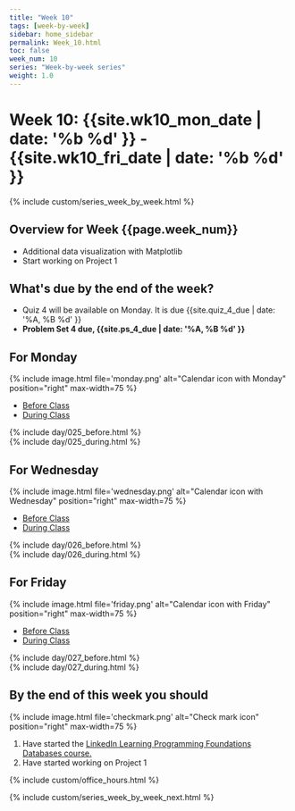 ```yaml
---
title: "Week 10"
tags: [week-by-week]
sidebar: home_sidebar
permalink: Week_10.html
toc: false
week_num: 10
series: "Week-by-week series"
weight: 1.0
---
```


# Week 10: {{site.wk10_mon_date | date: '%b %d' }} - {{site.wk10_fri_date | date: '%b %d' }}

{% include custom/series_week_by_week.html %}

## Overview for Week {{page.week_num}}

* Additional data visualization with Matplotlib
* Start working on Project 1

## What's due by the end of the week?

* Quiz 4 will be available on Monday. It is due {{site.quiz_4_due | date: '%A, %B %d' }}
* **Problem Set 4 due, {{site.ps_4_due | date: '%A, %B %d' }}**

## For Monday

{% include image.html file='monday.png' alt="Calendar icon with Monday" position="right" max-width=75 %}

<ul id="MondayTabs" class="nav nav-tabs">
    <li class="active"><a href="#MonBefore" data-toggle="tab">Before Class</a></li>
    <li><a href="#MonDuring" data-toggle="tab">During Class</a></li>
</ul>
<div class="tab-content">
    <div role="tabpanel" class="tab-pane active" id="MonBefore">
        {% include day/025_before.html %}
    </div>
    <div role="tabpanel" class="tab-pane" id="MonDuring">
        {% include day/025_during.html %}
    </div>
</div>

## For Wednesday

{% include image.html file='wednesday.png' alt="Calendar icon with Wednesday" position="right" max-width=75 %}

<ul id="WednesdayTabs" class="nav nav-tabs">
    <li class="active"><a href="#WedBefore" data-toggle="tab">Before Class</a></li>
    <li><a href="#WedDuring" data-toggle="tab">During Class</a></li>
</ul>
<div class="tab-content">
    <div role="tabpanel" class="tab-pane active" id="WedBefore">
        {% include day/026_before.html %}
    </div>
    <div role="tabpanel" class="tab-pane" id="WedDuring">
        {% include day/026_during.html %}
    </div>
</div>

## For Friday

{% include image.html file='friday.png' alt="Calendar icon with Friday" position="right" max-width=75 %}

<ul id="FridayTabs" class="nav nav-tabs">
    <li class="active"><a href="#FriBefore" data-toggle="tab">Before Class</a></li>
    <li><a href="#FriDuring" data-toggle="tab">During Class</a></li>
</ul>
<div class="tab-content">
    <div role="tabpanel" class="tab-pane active" id="FriBefore">
        {% include day/027_before.html %}
    </div>
    <div role="tabpanel" class="tab-pane" id="FriDuring">
        {% include day/027_during.html %}
    </div>
</div>

## By the end of this week you should

{% include image.html file='checkmark.png' alt="Check mark icon" position="right" max-width=75 %}

1. Have started the <a href="LinkedInLearningDatabases.md">LinkedIn Learning Programming Foundations Databases course.</a>
1. Have started working on Project 1

{% include custom/office_hours.html %}

{% include custom/series_week_by_week_next.html %}